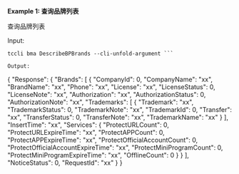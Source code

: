 **Example 1: 查询品牌列表**

查询品牌列表

Input: 

```
tccli bma DescribeBPBrands --cli-unfold-argument ```

Output: 
```
{
    "Response": {
        "Brands": [
            {
                "CompanyId": 0,
                "CompanyName": "xx",
                "BrandName": "xx",
                "Phone": "xx",
                "License": "xx",
                "LicenseStatus": 0,
                "LicenseNote": "xx",
                "Authorization": "xx",
                "AuthorizationStatus": 0,
                "AuthorizationNote": "xx",
                "Trademarks": [
                    {
                        "Trademark": "xx",
                        "TrademarkStatus": 0,
                        "TrademarkNote": "xx",
                        "TrademarkId": 0,
                        "Transfer": "xx",
                        "TransferStatus": 0,
                        "TransferNote": "xx",
                        "TrademarkName": "xx"
                    }
                ],
                "InsertTime": "xx",
                "Services": {
                    "ProtectURLCount": 0,
                    "ProtectURLExpireTime": "xx",
                    "ProtectAPPCount": 0,
                    "ProtectAPPExpireTime": "xx",
                    "ProtectOfficialAccountCount": 0,
                    "ProtectOfficialAccountExpireTime": "xx",
                    "ProtectMiniProgramCount": 0,
                    "ProtectMiniProgramExpireTime": "xx",
                    "OfflineCount": 0
                }
            }
        ],
        "NoticeStatus": 0,
        "RequestId": "xx"
    }
}
```

